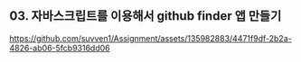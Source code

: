   ## 03. 자바스크립트를 이용해서 github finder 앱 만들기


https://github.com/suvven1/Assignment/assets/135982883/4471f9df-2b2a-4826-ab06-5fcb9316dd06

